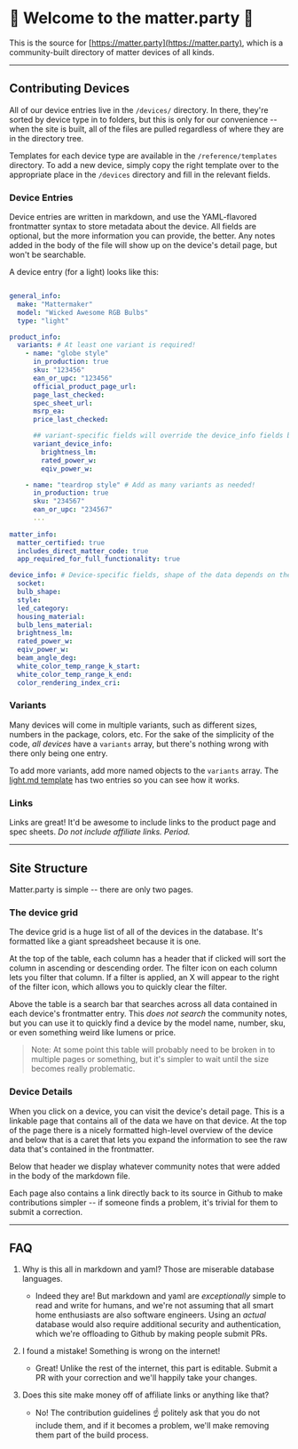 # 🎉 Welcome to the matter.party 🥳

This is the source for [https://matter.party](https://matter.party), which is a community-built directory of matter devices of all kinds.

---

## Contributing Devices

All of our device entries live in the `/devices/` directory. In there, they're sorted by device type in to folders, but this is only for our convenience -- when the site is built, all of the files are pulled regardless of where they are in the directory tree.

Templates for each device type are available in the `/reference/templates` directory. To add a new device, simply copy the right template over to the appropriate place in the `/devices` directory and fill in the relevant fields.

### Device Entries

Device entries are written in markdown, and use the YAML-flavored frontmatter syntax to store metadata about the device. All fields are optional, but the more information you can provide, the better. Any notes added in the body of the file will show up on the device's detail page, but won't be searchable.

A device entry (for a light) looks like this:

```yaml

general_info:
  make: "Mattermaker"
  model: "Wicked Awesome RGB Bulbs"
  type: "light"

product_info: 
  variants: # At least one variant is required!
    - name: "globe style"
      in_production: true
      sku: "123456"
      ean_or_upc: "123456"
      official_product_page_url: 
      page_last_checked: 
      spec_sheet_url:
      msrp_ea: 
      price_last_checked: 

      ## variant-specific fields will override the device_info fields below
      variant_device_info:
        brightness_lm:
        rated_power_w:
        eqiv_power_w:

    - name: "teardrop style" # Add as many variants as needed!
      in_production: true
      sku: "234567"
      ean_or_upc: "234567"
      ...
      
matter_info:
  matter_certified: true
  includes_direct_matter_code: true
  app_required_for_full_functionality: true

device_info: # Device-specific fields, shape of the data depends on the `type` in general_info
  socket: 
  bulb_shape: 
  style: 
  led_category: 
  housing_material: 
  bulb_lens_material: 
  brightness_lm: 
  rated_power_w: 
  eqiv_power_w: 
  beam_angle_deg: 
  white_color_temp_range_k_start: 
  white_color_temp_range_k_end: 
  color_rendering_index_cri: 

```

### Variants

Many devices will come in multiple variants, such as different sizes, numbers in the package, colors, etc. For the sake of the simplicity of the code, _all devices_ have a `variants` array, but there's nothing wrong with there only being one entry.

To add more variants, add more named objects to the `variants` array. The [light.md template](/reference/templates/light.md) has two entries so you can see how it works.

### Links

Links are great! It'd be awesome to include links to the product page and spec sheets. *Do not include affiliate links. Period.*

---

## Site Structure

Matter.party is simple -- there are only two pages.

### The device grid

The device grid is a huge list of all of the devices in the database. It's formatted like a giant spreadsheet because it is one. 

At the top of the table, each column has a header that if clicked will sort the column in ascending or descending order. The filter icon on each column lets you filter that column. If a filter is applied, an X will appear to the right of the filter icon, which allows you to quickly clear the filter.

Above the table is a search bar that searches across all data contained in each device's frontmatter entry. This _does not search_ the community notes, but you can use it to quickly find a device by the model name, number, sku, or even something weird like lumens or price.

> Note: At some point this table will probably need to be broken in to multiple pages or something, but it's simpler to wait until the size becomes really problematic.

### Device Details

When you click on a device, you can visit the device's detail page. This is a linkable page that contains all of the data we have on that device. At the top of the page there is a nicely formatted high-level overview of the device and below that is a caret that lets you expand the information to see the raw data that's contained in the frontmatter.

Below that header we display whatever community notes that were added in the body of the markdown file.

Each page also contains a link directly back to its source in Github to make contributions simpler -- if someone finds a problem, it's trivial for them to submit a correction.

---

## FAQ

1. Why is this all in markdown and yaml? Those are miserable database languages.
   - Indeed they are! But markdown and yaml are _exceptionally_ simple to read and write for humans, and we're not assuming that all smart home enthusiasts are also software engineers. Using an _actual_ database would also require additional security and authentication, which we're offloading to Github by making people submit PRs.

2. I found a mistake! Something is wrong on the internet!
   - Great! Unlike the rest of the internet, this part is editable. Submit a PR with your correction and we'll happily take your changes.

3. Does this site make money off of affiliate links or anything like that?
   - No! The contribution guidelines ☝️ politely ask that you do not include them, and if it becomes a problem, we'll make removing them part of the build process.
